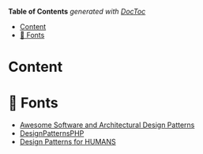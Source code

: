 <!-- START doctoc generated TOC please keep comment here to allow auto update -->
<!-- DON'T EDIT THIS SECTION, INSTEAD RE-RUN doctoc TO UPDATE -->
**Table of Contents**  *generated with [DocToc](https://github.com/thlorenz/doctoc)*

- [Content](#content)
- [:rocket: Fonts](#rocket-fonts)

<!-- END doctoc generated TOC please keep comment here to allow auto update -->

# Content

# :rocket: Fonts

- [Awesome Software and Architectural Design Patterns](https://github.com/DovAmir/awesome-design-patterns)
- [DesignPatternsPHP](https://github.com/DesignPatternsPHP/DesignPatternsPHP)
- [Design Patterns for HUMANS](https://github.com/kamranahmedse/design-patterns-for-humans)
